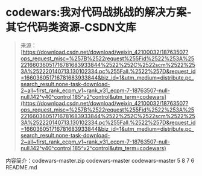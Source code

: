 <!--yml
category: codewars
date: 2022-08-13 11:29:09
-->

# codewars:我对代码战挑战的解决方案-其它代码类资源-CSDN文库

> 来源：[https://download.csdn.net/download/weixin_42100032/18763507?ops_request_misc=%257B%2522request%255Fid%2522%253A%2522166036051716781683933844%2522%252C%2522scm%2522%253A%252220140713.130102334.pc%255Fall.%2522%257D&request_id=166036051716781683933844&biz_id=1&utm_medium=distribute.pc_search_result.none-task-download-2~all~first_rank_ecpm_v1~rank_v31_ecpm-7-18763507-null-null.142^v40^control,185^v2^control&utm_term=codewars](https://download.csdn.net/download/weixin_42100032/18763507?ops_request_misc=%257B%2522request%255Fid%2522%253A%2522166036051716781683933844%2522%252C%2522scm%2522%253A%252220140713.130102334.pc%255Fall.%2522%257D&request_id=166036051716781683933844&biz_id=1&utm_medium=distribute.pc_search_result.none-task-download-2~all~first_rank_ecpm_v1~rank_v31_ecpm-7-18763507-null-null.142^v40^control,185^v2^control&utm_term=codewars)

内容简介：codewars-master.zip codewars-master codewars-master 5 8 7 6 README.md